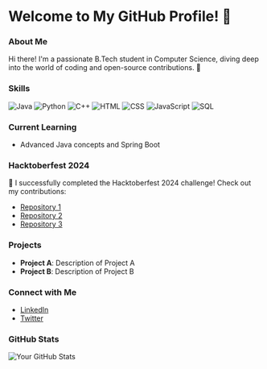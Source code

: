 # Welcome to My GitHub Profile! 👋

### About Me
Hi there! I'm a passionate B.Tech student in Computer Science, diving deep into the world of coding and open-source contributions. 🚀

### Skills
![Java](https://img.shields.io/badge/Java-ED8B00?style=for-the-badge&logo=java&logoColor=white)
![Python](https://img.shields.io/badge/Python-3776AB?style=for-the-badge&logo=python&logoColor=white)
![C++](https://img.shields.io/badge/C++-00599C?style=for-the-badge&logo=cplusplus&logoColor=white)
![HTML](https://img.shields.io/badge/HTML-E34F26?style=for-the-badge&logo=html5&logoColor=white)
![CSS](https://img.shields.io/badge/CSS-1572B6?style=for-the-badge&logo=css3&logoColor=white)
![JavaScript](https://img.shields.io/badge/JavaScript-F7DF1E?style=for-the-badge&logo=javascript&logoColor=black)
![SQL](https://img.shields.io/badge/SQL-4479A1?style=for-the-badge&logo=sql&logoColor=white)

### Current Learning
- Advanced Java concepts and Spring Boot

### Hacktoberfest 2024
🎉 I successfully completed the Hacktoberfest 2024 challenge! Check out my contributions:
- [Repository 1](#)
- [Repository 2](#)
- [Repository 3](#)

### Projects
- **Project A**: Description of Project A
- **Project B**: Description of Project B

### Connect with Me
- [LinkedIn](#)
- [Twitter](#)

### GitHub Stats
![Your GitHub Stats](https://github-readme-stats.vercel.app/api?username=your-username&show_icons=true&theme=radical)


<!--
**Nikhilsl12/nikhilsl12** is a ✨ _special_ ✨ repository because its `README.md` (this file) appears on your GitHub profile.

Here are some ideas to get you started:

- 🔭 I’m currently working on ...
- 🌱 I’m currently learning ...
- 👯 I’m looking to collaborate on ...
- 🤔 I’m looking for help with ...
- 💬 Ask me about ...
- 📫 How to reach me: ...
- 😄 Pronouns: ...
- ⚡ Fun fact: ...
-->
